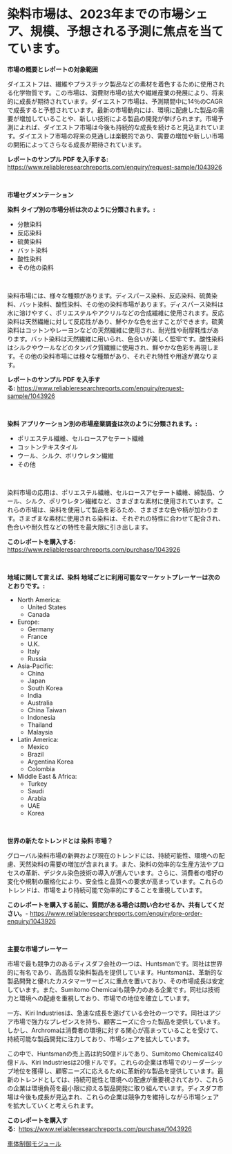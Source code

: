<p><h1>染料市場は、2023年までの市場シェア、規模、予想される予測に焦点を当てています。</h1></p><p><strong>市場の概要とレポートの対象範囲</strong></p>
<p><p>ダイエストフは、繊維やプラスチック製品などの素材を着色するために使用される化学物質です。この市場は、消費財市場の拡大や繊維産業の発展により、将来的に成長が期待されています。ダイエストフ市場は、予測期間中に14％のCAGRで成長すると予想されています。最新の市場動向には、環境に配慮した製品の需要が増加していることや、新しい技術による製品の開発が挙げられます。市場予測によれば、ダイエストフ市場は今後も持続的な成長を続けると見込まれています。ダイエストフ市場の将来の見通しは楽観的であり、需要の増加や新しい市場の開拓によってさらなる成長が期待されています。</p></p>
<p><strong>レポートのサンプル PDF を入手する:</strong> <a href="https://www.reliableresearchreports.com/enquiry/request-sample/1043926">https://www.reliableresearchreports.com/enquiry/request-sample/1043926</a></p>
<p>&nbsp;</p>
<p><strong>市場セグメンテーション</strong></p>
<p><strong>染料 タイプ別の市場分析は次のように分類されます。:</strong></p>
<p><ul><li>分散染料</li><li>反応染料</li><li>硫黄染料</li><li>バット染料</li><li>酸性染料</li><li>その他の染料</li></ul></p>
<p>&nbsp;</p>
<p><p>染料市場には、様々な種類があります。ディスパース染料、反応染料、硫黄染料、バット染料、酸性染料、その他の染料市場があります。ディスパース染料は水に溶けやすく、ポリエステルやアクリルなどの合成繊維に使用されます。反応染料は天然繊維に対して反応性があり、鮮やかな色を出すことができます。硫黄染料はコットンやレーヨンなどの天然繊維に使用され、耐光性や耐摩耗性があります。バット染料は天然繊維に用いられ、色合いが美しく堅牢です。酸性染料はシルクやウールなどのタンパク質繊維に使用され、鮮やかな色彩を再現します。その他の染料市場には様々な種類があり、それぞれ特性や用途が異なります。</p></p>
<p><strong>レポートのサンプル PDF を入手する:</strong>&nbsp;<a href="https://www.reliableresearchreports.com/enquiry/request-sample/1043926">https://www.reliableresearchreports.com/enquiry/request-sample/1043926</a></p>
<p>&nbsp;</p>
<p><strong> 染料 アプリケーション別の市場産業調査は次のように分類されます。:</strong></p>
<p><ul><li>ポリエステル繊維、セルロースアセテート繊維</li><li>コットンテキスタイル</li><li>ウール、シルク、ポリウレタン繊維</li><li>その他</li></ul></p>
<p>&nbsp;</p>
<p><p>染料市場の応用は、ポリエステル繊維、セルロースアセテート繊維、綿製品、ウール、シルク、ポリウレタン繊維など、さまざまな素材に使用されています。これらの市場は、染料を使用して製品を彩るため、さまざまな色や柄が加わります。さまざまな素材に使用される染料は、それぞれの特性に合わせて配合され、色合いや耐久性などの特性を最大限に引き出します。</p></p>
<p><strong>このレポートを購入する:</strong>&nbsp; <a href="https://www.reliableresearchreports.com/purchase/1043926">https://www.reliableresearchreports.com/purchase/1043926</a></p>
<p>&nbsp;</p>
<p><strong>地域に関して言えば、染料 地域ごとに利用可能なマーケットプレーヤーは次のとおりです。:</strong></p>
<p><ul>
    <li>
        North America:
        <ul>
            <li>United States</li>
            <li>Canada</li>
        </ul>
    </li>
    <li>
        Europe:
        <ul>
            <li>Germany</li>
            <li>France</li>
            <li>U.K.</li>
            <li>Italy</li>
            <li>Russia</li>
        </ul>
    </li>
    <li>
        Asia-Pacific:
        <ul>
            <li>China</li>
            <li>Japan</li>
            <li>South Korea</li>
            <li>India</li>
            <li>Australia</li>
            <li>China Taiwan</li>
            <li>Indonesia</li>
            <li>Thailand</li>
            <li>Malaysia</li>
        </ul>
    </li>
    <li>
        Latin America:
        <ul>
            <li>Mexico</li>
            <li>Brazil</li>
            <li>Argentina Korea</li>
            <li>Colombia</li>
        </ul>
    </li>
    <li>
        Middle East & Africa:
        <ul>
            <li>Turkey</li>
            <li>Saudi</li>
            <li>Arabia</li>
            <li>UAE</li>
            <li>Korea</li>
        </ul>
    </li>
    </ul></p>
<p>&nbsp;</p>
<p><strong>世界の新たなトレンドとは 染料 市場？</strong></p>
<p><p>グローバル染料市場の新興および現在のトレンドには、持続可能性、環境への配慮、天然染料の需要の増加が含まれます。また、染料の効率的な生産方法やプロセスの革新、デジタル染色技術の導入が進んでいます。さらに、消費者の嗜好の変化や規制の厳格化により、安全性と品質への要求が高まっています。これらのトレンドは、市場をより持続可能で効率的にすることを重視しています。</p></p>
<p><strong>このレポートを購入する前に、質問がある場合は問い合わせるか、共有してください。</strong>- <a href="https://www.reliableresearchreports.com/enquiry/pre-order-enquiry/1043926">https://www.reliableresearchreports.com/enquiry/pre-order-enquiry/1043926</a></p>
<p>&nbsp;</p>
<p><strong>主要な市場プレーヤー</strong></p>
<p><p>市場で最も競争力のあるディスダフ会社の一つは、Huntsmanです。同社は世界的に有名であり、高品質な染料製品を提供しています。Huntsmanは、革新的な製品開発と優れたカスタマーサービスに重点を置いており、その市場成長は安定しています。また、Sumitomo Chemicalも競争力のある企業です。同社は技術力と環境への配慮を重視しており、市場での地位を確立しています。</p><p>一方、Kiri Industriesは、急速な成長を遂げている会社の一つです。同社はアジア市場で強力なプレゼンスを持ち、顧客ニーズに合った製品を提供しています。しかし、Archromaは消費者の環境に対する関心が高まっていることを受けて、持続可能な製品開発に注力しており、市場シェアを拡大しています。</p><p>この中で、Huntsmanの売上高は約50億ドルであり、Sumitomo Chemicalは40億ドル、Kiri Industriesは20億ドルです。これらの企業は市場でのリーダーシップ地位を獲得し、顧客ニーズに応えるために革新的な製品を提供しています。最新のトレンドとしては、持続可能性と環境への配慮が重要視されており、これらの企業は環境負荷を最小限に抑える製品開発に取り組んでいます。ディスダフ市場は今後も成長が見込まれ、これらの企業は競争力を維持しながら市場シェアを拡大していくと考えられます。</p></p>
<p><strong>このレポートを購入する:</strong>&nbsp;&nbsp;<a href="https://www.reliableresearchreports.com/purchase/1043926">https://www.reliableresearchreports.com/purchase/1043926</a></p>
<p><p><a href="https://github.com/one-cool-chick/Market-Research-Report-List-1/blob/main/246638311011.md">車体制御モジュール</a></p></p>